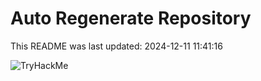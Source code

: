 # Auto Regenerate Repository

This README was last updated: 2024-12-11 11:41:16

 ![TryHackMe](https://tryhackme.com/badge/533634)